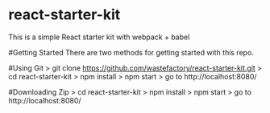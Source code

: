 # react-starter-kit
This is a simple React starter kit with webpack + babel

#Getting Started
There are two methods for getting started with this repo.

#Using Git
    > git clone https://github.com/wastefactory/react-starter-kit.git
    > cd react-starter-kit
    > npm install
    > npm start
    > go to http://localhost:8080/

#Downloading Zip
    > cd react-starter-kit
    > npm install
    > npm start
    > go to http://localhost:8080/
